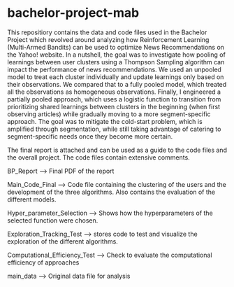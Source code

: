 # bachelor-project-mab
This repositiory contains the data and code files used in the Bachelor Project which revolved around analyzing how Reinforcement Learning (Multi-Armed Bandits) can be used to optimize News Recommendations on the Yahoo! website. In a nutshell, the goal was to investigate how pooling of learnings between user clusters using a Thompson Sampling algorithm can impact the performance of news recommendations. We used an unpooled model to treat each cluster individually and update learnings only based on their observations. We compared that to a fully pooled model, which treated all the observations as homogeneous observations. Finally, I engineered a partially pooled approach, which uses a logistic function to transition from prioritizing shared learnings between clusters in the beginning (when first observing articles) while gradually moving to a more segment-specific approach. The goal was to mitigate the cold-start problem, which is amplified through segmentation, while still taking advantage of catering to segment-specific needs once they become more certain.

The final report is attached and can be used as a guide to the code files and the overall project. The code files contain extensive comments.

BP_Report --> Final PDF of the report

Main_Code_Final --> Code file containing the clustering of the users and the development of the three algorithms. Also contains the evaluation of the different models.

Hyper_parameter_Selection --> Shows how the hyperparameters of the selected function were chosen.

Exploration_Tracking_Test --> stores code to test and visualize the exploration of the different algorithms.

Computational_Efficiency_Test --> Check to evaluate the computational efficiency of approaches

main_data --> Original data file for analysis
